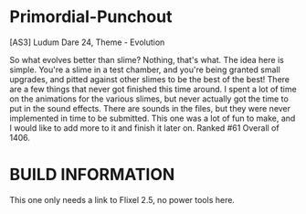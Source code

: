 Primordial-Punchout
===================

[AS3] Ludum Dare 24, Theme - Evolution

So what evolves better than slime? Nothing, that's what. The idea here is simple. You're a slime in a test chamber, and you're being granted small upgrades, and pitted against other slimes to be the best of the best! There are a few things that never got finished this time around. I spent a lot of time on the animations for the various slimes, but never actually got the time to put in the sound effects. There are sounds in the files, but they were never implemented in time to be submitted. This one was a lot of fun to make, and I would like to add more to it and finish it later on. Ranked #61 Overall of 1406.

BUILD INFORMATION
=================
This one only needs a link to Flixel 2.5, no power tools here.
